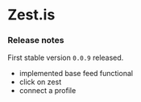 # Zest.is

### Release notes

First stable version `0.0.9` released.
* implemented base feed functional
* click on zest
* connect a profile
